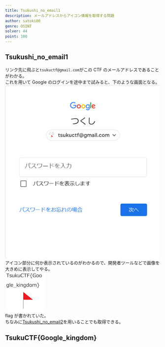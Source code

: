 ```yaml
---
title: Tsukushi_no_email1
description: メールアドレスからアイコン情報を取得する問題
author: satoki00
genre: OSINT
solver: 44
point: 100
---
```


## Tsukushi_no_email1

リンク先に飛ぶと`tsukuctf@gmail.com`がこの CTF のメールアドレスであることがわかる。  
これを用いて Google のログインを途中まで試みると、下のような画面となる。  
![images/image1.png](images/image1.png)  
アイコン部分に何か表示されているのがわかるので、開発者ツールなどで画像を大きめに表示してやる。  
![images/unnamed.jpg](images/unnamed.jpg)  
flag が書かれていた。  
ちなみに[Tsukushi_no_email2](../tsukushi_no_email2)を用いることでも取得できる。

## TsukuCTF{Google_kingdom}
